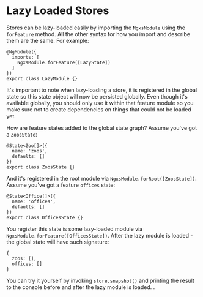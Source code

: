 # Lazy Loaded Stores

Stores can be lazy-loaded easily by importing the `NgxsModule` using the
`forFeature` method. All the other syntax for how you import
and describe them are the same. For example:

```TS
@NgModule({
  imports: [
    NgxsModule.forFeature([LazyState])
  ]
})
export class LazyModule {}
```

It's important to note when lazy-loading a store, it is registered in the global
state so this state object will now be persisted globally. Even though
it's available globally, you should only use it within that feature module so you
make sure not to create dependencies on things that could not be loaded yet.

How are feature states added to the global state graph? Assume you've got a `ZoosState`:

```TS
@State<Zoo[]>({
  name: 'zoos',
  defaults: []
})
export class ZoosState {}
```

And it's registered in the root module via `NgxsModule.forRoot([ZoosState])`. Assume you've got a feature `offices` state:

```TS
@State<Office[]>({
  name: 'offices',
  defaults: []
})
export class OfficesState {}
```

You register this state is some lazy-loaded module via `NgxsModule.forFeature([OfficesState])`. After the lazy module is loaded - the global state will have such signature:

```TS
{
  zoos: [],
  offices: []
}
```

You can try it yourself by invoking `store.snapshot()` and printing the result to the console before and after the lazy module is loaded. .

